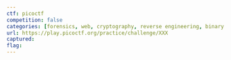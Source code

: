 ```yaml
---
ctf: picoctf
competition: false
categories: [forensics, web, cryptography, reverse engineering, binary exploitation]
url: https://play.picoctf.org/practice/challenge/XXX
captured: 
flag: 
---
```

